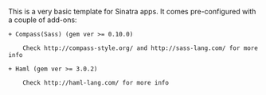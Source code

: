 This is a very basic template for Sinatra apps. It comes pre-configured with a couple of add-ons:

	+ Compass(Sass) (gem ver >= 0.10.0) 
	
		Check http://compass-style.org/ and http://sass-lang.com/ for more info

	+ Haml (gem ver >= 3.0.2)
		
		Check http://haml-lang.com/ for more info


	